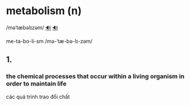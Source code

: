 # metabolism (n)

/məˈtæbəlɪzəm/ [🔊](https://www.oxfordlearnersdictionaries.com/media/english/uk_pron/m/met/metab/metabolism__gb_1.mp3) [🔊](https://www.oxfordlearnersdictionaries.com/media/english/us_pron/m/met/metab/metabolism__us_1.mp3)

me-ta-bo-li-sm /mə-ˈtæ-bə-lɪ-zəm/

## 1.

### the chemical processes that occur within a living organism in order to maintain life

các quá trình trao đổi chất